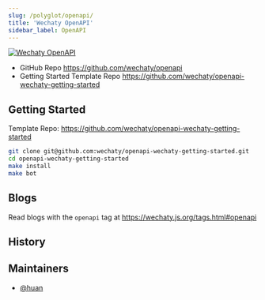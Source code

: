 ```yaml
---
slug: /polyglot/openapi/
title: 'Wechaty OpenAPI'
sidebar_label: OpenAPI
---
```


[![Wechaty OpenAPI](https://img.shields.io/badge/Wechaty-OpenAPI-6a4)](https://github.com/wechaty/openapi)

- GitHub Repo <https://github.com/wechaty/openapi>
- Getting Started Template Repo <https://github.com/wechaty/openapi-wechaty-getting-started>

## Getting Started

Template Repo: <https://github.com/wechaty/openapi-wechaty-getting-started>

```sh
git clone git@github.com:wechaty/openapi-wechaty-getting-started.git
cd openapi-wechaty-getting-started
make install
make bot
```

## Blogs

Read blogs with the `openapi` tag at <https://wechaty.js.org/tags.html#openapi>

## History

## Maintainers

- [@huan](https://wechaty.js.org/contributors/huan)
